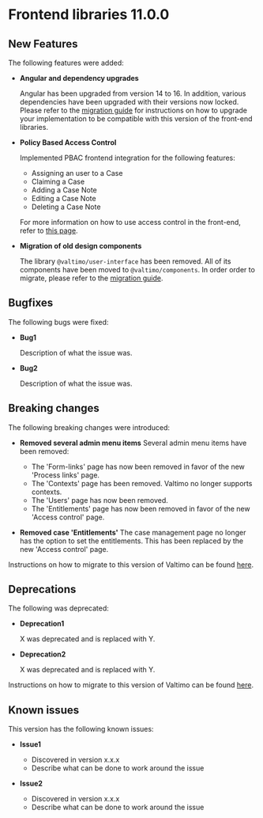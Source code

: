 # Frontend libraries 11.0.0

## New Features

The following features were added:

* **Angular and dependency upgrades**

  Angular has been upgraded from version 14 to 16. In addition, various dependencies have been upgraded with their
  versions now locked. Please refer to the [migration guide](./migration.md) for instructions on how to upgrade your
  implementation to be compatible with this version of the front-end libraries.

* **Policy Based Access Control**
  
  Implemented PBAC frontend integration for the following features:
  - Assigning an user to a Case
  - Claiming a Case
  - Adding a Case Note
  - Editing a Case Note
  - Deleting a Case Note

  For more information on how to use access control in the front-end, refer to [this page](/using-valtimo/access-control/frontend-access-control.md).

* **Migration of old design components**

  The library `@valtimo/user-interface` has been removed. All of its components have been moved to `@valtimo/components`.
  In order order to migrate, please refer to the [migration guide](./migration.md).

## Bugfixes

The following bugs were fixed:

* **Bug1**

  Description of what the issue was.

* **Bug2**

  Description of what the issue was.

## Breaking changes

The following breaking changes were introduced:

* **Removed several admin menu items**
  Several admin menu items have been removed:
  - The 'Form-links' page has now been removed in favor of the new 'Process links' page.
  - The 'Contexts' page has been removed. Valtimo no longer supports contexts.
  - The 'Users' page has now been removed.
  - The 'Entitlements' page has now been removed in favor of the new 'Access control' page.

* **Removed case 'Entitlements'**
  The case management page no longer has the option to set the entitlements. This has been replaced by the new 'Access
  control' page.

Instructions on how to migrate to this version of Valtimo can be found [here](migration.md).

## Deprecations

The following was deprecated:

* **Deprecation1**

  X was deprecated and is replaced with Y.
* **Deprecation2**

  X was deprecated and is replaced with Y.

Instructions on how to migrate to this version of Valtimo can be found [here](migration.md).

## Known issues

This version has the following known issues:

* **Issue1**
    * Discovered in version x.x.x
    * Describe what can be done to work around the issue

* **Issue2**
    * Discovered in version x.x.x
    * Describe what can be done to work around the issue
